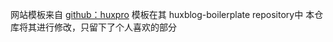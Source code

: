 网站模板来自 [github：huxpro](https://github.com/Huxpro)
模板在其 huxblog-boilerplate repository中
本仓库将其进行修改，只留下了个人喜欢的部分

